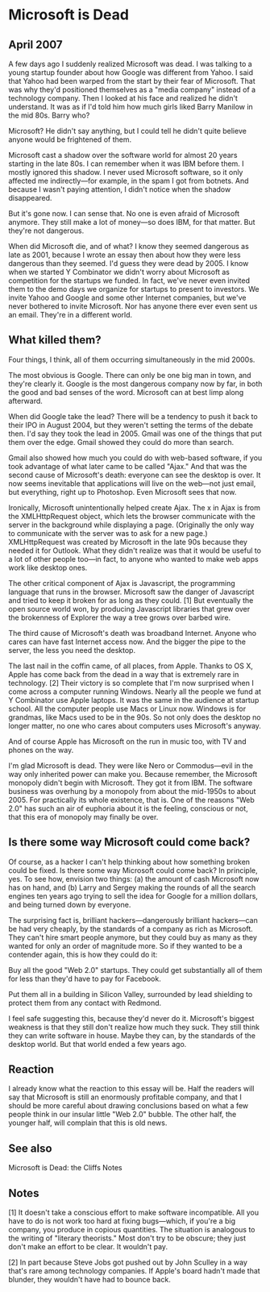 # Microsoft is Dead
## April 2007

A few days ago I suddenly realized Microsoft was dead. I was talking to a young startup founder about how Google was different from Yahoo. I said that Yahoo had been warped from the start by their fear of Microsoft. That was why they'd positioned themselves as a "media company" instead of a technology company. Then I looked at his face and realized he didn't understand. It was as if I'd told him how much girls liked Barry Manilow in the mid 80s. Barry who?

Microsoft? He didn't say anything, but I could tell he didn't quite believe anyone would be frightened of them.

Microsoft cast a shadow over the software world for almost 20 years starting in the late 80s. I can remember when it was IBM before them. I mostly ignored this shadow. I never used Microsoft software, so it only affected me indirectly—for example, in the spam I got from botnets. And because I wasn't paying attention, I didn't notice when the shadow disappeared.

But it's gone now. I can sense that. No one is even afraid of Microsoft anymore. They still make a lot of money—so does IBM, for that matter. But they're not dangerous.

When did Microsoft die, and of what? I know they seemed dangerous as late as 2001, because I wrote an essay then about how they were less dangerous than they seemed. I'd guess they were dead by 2005. I know when we started Y Combinator we didn't worry about Microsoft as competition for the startups we funded. In fact, we've never even invited them to the demo days we organize for startups to present to investors. We invite Yahoo and Google and some other Internet companies, but we've never bothered to invite Microsoft. Nor has anyone there ever even sent us an email. They're in a different world.

## What killed them?
Four things, I think, all of them occurring simultaneously in the mid 2000s.

The most obvious is Google. There can only be one big man in town, and they're clearly it. Google is the most dangerous company now by far, in both the good and bad senses of the word. Microsoft can at best limp along afterward.

When did Google take the lead? There will be a tendency to push it back to their IPO in August 2004, but they weren't setting the terms of the debate then. I'd say they took the lead in 2005. Gmail was one of the things that put them over the edge. Gmail showed they could do more than search.

Gmail also showed how much you could do with web-based software, if you took advantage of what later came to be called "Ajax." And that was the second cause of Microsoft's death: everyone can see the desktop is over. It now seems inevitable that applications will live on the web—not just email, but everything, right up to Photoshop. Even Microsoft sees that now.

Ironically, Microsoft unintentionally helped create Ajax. The x in Ajax is from the XMLHttpRequest object, which lets the browser communicate with the server in the background while displaying a page. (Originally the only way to communicate with the server was to ask for a new page.) XMLHttpRequest was created by Microsoft in the late 90s because they needed it for Outlook. What they didn't realize was that it would be useful to a lot of other people too—in fact, to anyone who wanted to make web apps work like desktop ones.

The other critical component of Ajax is Javascript, the programming language that runs in the browser. Microsoft saw the danger of Javascript and tried to keep it broken for as long as they could. [1] 
But eventually the open source world won, by producing Javascript libraries that grew over the brokenness of Explorer the way a tree grows over barbed wire.

The third cause of Microsoft's death was broadband Internet. Anyone who cares can have fast Internet access now. And the bigger the pipe to the server, the less you need the desktop.

The last nail in the coffin came, of all places, from Apple. 
Thanks to OS X, Apple has come back from the dead in a way that is extremely rare in technology. [2]
Their victory is so complete that I'm now surprised when I come across a computer running Windows. Nearly all the people we fund at Y Combinator use Apple laptops. It was the same in the audience at startup school. All the computer people use Macs or Linux now. Windows is for grandmas, like Macs used to be in the 90s. So not only does the desktop no longer matter, no one who cares about computers uses Microsoft's anyway.

And of course Apple has Microsoft on the run in music too, with TV and phones on the way.

I'm glad Microsoft is dead. They were like Nero or Commodus—evil in the way only inherited power can make you. Because remember, the Microsoft monopoly didn't begin with Microsoft. They got it from IBM. The software business was overhung by a monopoly from about the mid-1950s to about 2005. For practically its whole existence, that is. One of the reasons "Web 2.0" has such an air of euphoria about it is the feeling, conscious or not, that this era of monopoly may finally be over.

## Is there some way Microsoft could come back?
Of course, as a hacker I can't help thinking about how something broken could be fixed. Is there some way Microsoft could come back? In principle, yes. To see how, envision two things: (a) the amount of cash Microsoft now has on hand, and (b) Larry and Sergey making the rounds of all the search engines ten years ago trying to sell the idea for Google for a million dollars, and being turned down by everyone.

The surprising fact is, brilliant hackers—dangerously brilliant hackers—can be had very cheaply, by the standards of a company as rich as Microsoft. They can't hire smart people anymore, but they could buy as many as they wanted for only an order of magnitude more. So if they wanted to be a contender again, this is how they could do it:

 Buy all the good "Web 2.0" startups. They could get substantially all of them for less than they'd have to pay for Facebook.

 Put them all in a building in Silicon Valley, surrounded by lead shielding to protect them from any contact with Redmond.

I feel safe suggesting this, because they'd never do it. Microsoft's biggest weakness is that they still don't realize how much they suck. They still think they can write software in house. Maybe they can, by the standards of the desktop world. But that world ended a few years ago.

## Reaction
I already know what the reaction to this essay will be. Half the readers will say that Microsoft is still an enormously profitable company, and that I should be more careful about drawing conclusions based on what a few people think in our insular little "Web 2.0" bubble. The other half, the younger half, will complain that this is old news.

## See also
Microsoft is Dead: the Cliffs Notes

## Notes

[1]
It doesn't take a conscious effort to make software incompatible. All you have to do is not work too hard at fixing bugs—which, if you're a big company, you produce in copious quantities. The situation is analogous to the writing of "literary theorists." Most don't try to be obscure; they just don't make an effort to be clear. It wouldn't pay.

[2]
In part because Steve Jobs got pushed out by John Sculley in a way that's rare among technology companies. If Apple's board hadn't made that blunder, they wouldn't have had to bounce back.